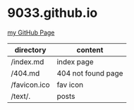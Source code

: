 # 9033.github.io
[my GitHub Page](https://9033.github.io)

|directory|content|
|-|-|
|/index.md|index page|
|/404.md|404 not found page|
|/favicon.ico|fav icon|
|/text/.|posts|



